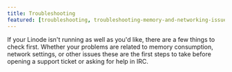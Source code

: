 ```yaml
---
title: Troubleshooting
featured: [troubleshooting, troubleshooting-memory-and-networking-issues, troubleshooting-common-apache-issues, rescue-and-rebuild,]
---
```


If your Linode isn't running as well as you'd like, there are a few things to check first. Whether your problems are related to memory consumption, network settings, or other issues these are the first steps to take before opening a support ticket or asking for help in IRC.
